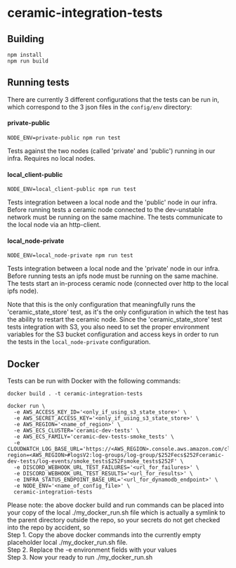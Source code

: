 # ceramic-integration-tests

## Building

```
npm install
npm run build
```

## Running tests

There are currently 3 different configurations that the tests can be run in, which correspond to the 3 json files in the `config/env` directory:

#### private-public

`NODE_ENV=private-public npm run test`

Tests against the two nodes (called 'private' and 'public') running in our infra.  Requires no local nodes.

#### local_client-public

`NODE_ENV=local_client-public npm run test`

Tests integration between a local node and the 'public' node in our infra.
Before running tests a ceramic node connected to the dev-unstable network
must be running on the same machine. The tests communicate to the local node via an http-client.

#### local_node-private

`NODE_ENV=local_node-private npm run test`

Tests integration between a local node and the 'private' node in our infra.
Before running tests an ipfs node must be running on the same machine.
The tests start an in-process ceramic node (connected over http to the local ipfs node).

Note that this is the only configuration that meaningfully runs the 'ceramic_state_store' test,
as it's the only configuration in which the test has the ability to restart the ceramic node.
Since the 'ceramic_state_store' test tests integration with S3, you also need to set the proper
environment variables for the S3 bucket configuration and access keys in order to run the
tests in the `local_node-private` configuration.

## Docker

Tests can be run with Docker with the following commands:

```
docker build . -t ceramic-integration-tests
```

```
docker run \
  -e AWS_ACCESS_KEY_ID='<only_if_using_s3_state_store>' \
  -e AWS_SECRET_ACCESS_KEY='<only_if_using_s3_state_store>' \
  -e AWS_REGION='<name_of_region>' \
  -e AWS_ECS_CLUSTER='ceramic-dev-tests' \
  -e AWS_ECS_FAMILY='ceramic-dev-tests-smoke_tests' \
  -e CLOUDWATCH_LOG_BASE_URL='https://<AWS_REGION>.console.aws.amazon.com/cloudwatch/home?region=<AWS_REGION>#logsV2:log-groups/log-group/$252Fecs$252Fceramic-dev-tests/log-events/smoke_tests$252Fsmoke_tests$252F' \
  -e DISCORD_WEBHOOK_URL_TEST_FAILURES='<url_for_failures>' \
  -e DISCORD_WEBHOOK_URL_TEST_RESULTS='<url_for_results>' \
  -e INFRA_STATUS_ENDPOINT_BASE_URL='<url_for_dynamodb_endpoint>' \
  -e NODE_ENV='<name_of_config_file>' \
  ceramic-integration-tests
```

Please note: the above docker build and run commands can be placed into your copy of the local ./my_docker_run.sh file which is actually a symlink to the parent directory outside the repo, so your secrets do not get checked into the repo by accident, so   
Step 1. Copy the above docker commands into the currently empty placeholder local ./my_docker_run.sh file.   
Step 2. Replace the -e environment fields with your values   
Step 3. Now your ready to run ./my_docker_run.sh   

